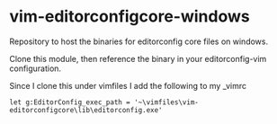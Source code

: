 # vim-editorconfigcore-windows

Repository to host the binaries for editorconfig core files on windows.

Clone this module, then reference the binary in your editorconfig-vim configuration. 

Since I clone this under vimfiles I add the following to my _vimrc 

    let g:EditorConfig_exec_path = '~\vimfiles\vim-editorconfigcore\lib\editorconfig.exe'

